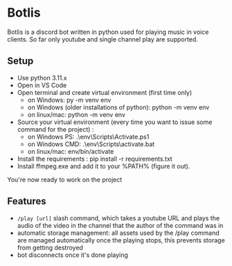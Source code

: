 # Botlis

Botlis is a discord bot written in python used for playing music in voice clients. So far only youtube and single channel play are supported.

## Setup
- Use python 3.11.x
- Open in VS Code
- Open terminal and create virtual environment (first time only)
  - on Windows: py -m venv env
  - on Windows (older installations of python): python -m venv env
  - on linux/mac: python -m venv env
- Source your virtual environment (every time you want to issue some command for the project) :
  - on Windows PS: .\env\Scripts\Activate.ps1
  - on Windows CMD: .\env\Scripts\activate.bat
  - on linux/mac: env/bin/activate
- Install the requirements : pip install -r requirements.txt
- Install ffmpeg.exe and add it to your %PATH% (figure it out).

You're now ready to work on the project

## Features
- `/play [url]` slash command, which takes a youtube URL and plays the audio of the video in the channel that the author of the command was in
- automatic storage management: all assets used by the /play command are managed automatically once the playing stops, this prevents storage from getting destroyed
- bot disconnects once it's done playing

